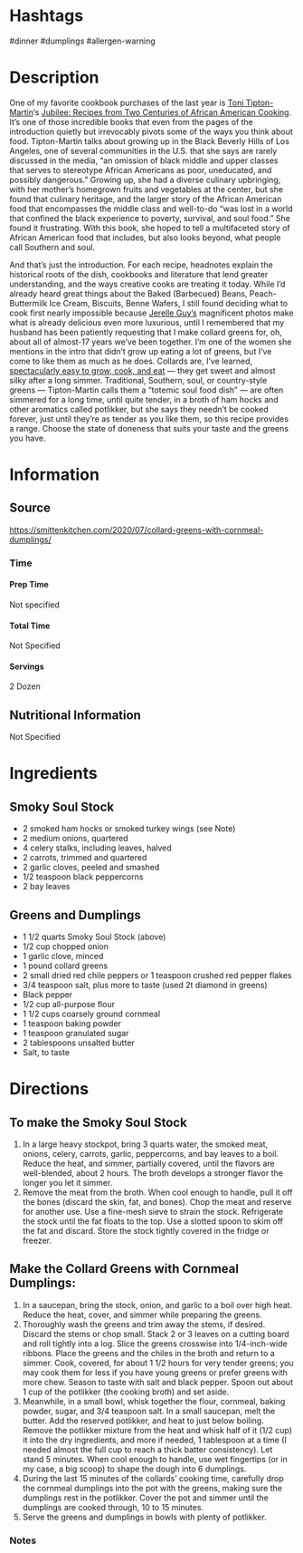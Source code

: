 # Hashtags
#dinner #dumplings #allergen-warning 
# Description
One of my favorite cookbook purchases of the last year is [Toni Tipton-Martin](https://tonitiptonmartin.com/)‘s [Jubilee: Recipes from Two Centuries of African American Cooking](https://amzn.to/2MqQJQ0). It’s one of those incredible books that even from the pages of the introduction quietly but irrevocably pivots some of the ways you think about food. Tipton-Martin talks about growing up in the Black Beverly Hills of Los Angeles, one of several communities in the U.S. that she says are rarely discussed in the media, “an omission of black middle and upper classes that serves to stereotype African Americans as poor, uneducated, and possibly dangerous.” Growing up, she had a diverse culinary upbringing, with her mother’s homegrown fruits and vegetables at the center, but she found that culinary heritage, and the larger story of the African American food that encompasses the middle class and well-to-do “was lost in a world that confined the black experience to poverty, survival, and soul food.” She found it frustrating. With this book, she hoped to tell a multifaceted story of African American food that includes, but also looks beyond, what people call Southern and soul.

And that’s just the introduction. For each recipe, headnotes explain the historical roots of the dish, cookbooks and literature that lend greater understanding, and the ways creative cooks are treating it today. While I’d already heard great things about the Baked (Barbecued) Beans, Peach-Buttermilk Ice Cream, Biscuits, Benne Wafers, I still found deciding what to cook first nearly impossible because [Jerelle Guy’s](https://www.chocolateforbasil.com/) magnificent photos make what is already delicious even more luxurious, until I remembered that my husband has been patiently requesting that I make collard greens for, oh, about all of almost-17 years we’ve been together. I’m one of the women she mentions in the intro that didn’t grow up eating a lot of greens, but I’ve come to like them as much as he does. Collards are, I’ve learned, [spectacularly easy to grow, cook, and eat](https://www.latimes.com/food/story/2020-07-08/collards-the-easiest-greens-to-grow-cook-and-eat) — they get sweet and almost silky after a long simmer. Traditional, Southern, soul, or country-style greens — Tipton-Martin calls them a “totemic soul food dish” — are often simmered for a long time, until quite tender, in a broth of ham hocks and other aromatics called potlikker, but she says they needn’t be cooked forever, just until they’re as tender as you like them, so this recipe provides a range. Choose the state of doneness that suits your taste and the greens you have.
# Information
## Source
https://smittenkitchen.com/2020/07/collard-greens-with-cornmeal-dumplings/
### Time
#### Prep Time
Not specified
#### Total Time
Not Specified
#### Servings
2 Dozen
## Nutritional Information
Not Specified
# Ingredients
## Smoky Soul Stock
- 2 smoked ham hocks or smoked turkey wings (see Note)
- 2 medium onions, quartered
- 4 celery stalks, including leaves, halved
- 2 carrots, trimmed and quartered
- 2 garlic cloves, peeled and smashed
- 1/2 teaspoon black peppercorns
- 2 bay leaves
## Greens and Dumplings
- 1 1/2 quarts Smoky Soul Stock (above)
- 1/2 cup chopped onion
- 1 garlic clove, minced
- 1 pound collard greens
- 2 small dried red chile peppers or 1 teaspoon crushed red pepper flakes
- 3/4 teaspoon salt, plus more to taste (used 2t diamond in greens)
- Black pepper
- 1/2 cup all-purpose flour
- 1 1/2 cups coarsely ground cornmeal
- 1 teaspoon baking powder
- 1 teaspoon granulated sugar
- 2 tablespoons unsalted butter
- Salt, to taste

# Directions
## To make the Smoky Soul Stock
1. In a large heavy stockpot, bring 3 quarts water, the smoked meat, onions, celery, carrots, garlic, peppercorns, and bay leaves to a boil. Reduce the heat, and simmer, partially covered, until the flavors are well-blended, about 2 hours. The broth develops a stronger flavor the longer you let it simmer.
2. Remove the meat from the broth. When cool enough to handle, pull it off the bones (discard the skin, fat, and bones). Chop the meat and reserve for another use. Use a fine-mesh sieve to strain the stock. Refrigerate the stock until the fat floats to the top. Use a slotted spoon to skim off the fat and discard. Store the stock tightly covered in the fridge or freezer.

## Make the Collard Greens with Cornmeal Dumplings:
1. In a saucepan, bring the stock, onion, and garlic to a boil over high heat. Reduce the heat, cover, and simmer while preparing the greens.
2. Thoroughly wash the greens and trim away the stems, if desired. Discard the stems or chop small. Stack 2 or 3 leaves on a cutting board and roll tightly into a log. Slice the greens crosswise into 1/4-inch-wide ribbons. Place the greens and the chiles in the broth and return to a simmer. Cook, covered, for about 1 1/2 hours for very tender greens; you may cook them for less if you have young greens or prefer greens with more chew. Season to taste with salt and black pepper. Spoon out about 1 cup of the potlikker (the cooking broth) and set aside.
3. Meanwhile, in a small bowl, whisk together the flour, cornmeal, baking powder, sugar, and 3/4 teaspoon salt. In a small saucepan, melt the butter. Add the reserved potlikker, and heat to just below boiling. Remove the potlikker mixture from the heat and whisk half of it (1/2 cup) it into the dry ingredients, and more if needed, 1 tablespoon at a time (I needed almost the full cup to reach a thick batter consistency). Let stand 5 minutes. When cool enough to handle, use wet fingertips (or in my case, a big scoop) to shape the dough into 6 dumplings.
4. During the last 15 minutes of the collards’ cooking time, carefully drop the cornmeal dumplings into the pot with the greens, making sure the dumplings rest in the potlikker. Cover the pot and simmer until the dumplings are cooked through, 10 to 15 minutes.
5. Serve the greens and dumplings in bowls with plenty of potlikker.
### Notes

